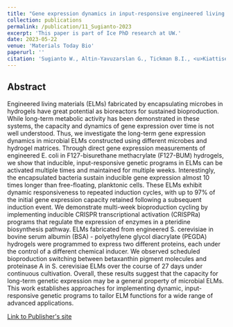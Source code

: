 ```yaml
---
title: "Gene expression dynamics in input-responsive engineered living materials programmed for bioproduction"
collection: publications
permalink: /publication/11_Sugianto-2023
excerpt: 'This paper is part of Ice PhD research at UW.'
date: 2023-05-22
venue: 'Materials Today Bio'
paperurl: ''
citation: 'Sugianto W., Altin-Yavuzarslan G., Tickman B.I., <u>Kiattisewee C.</u>, Yuan S.F., Brooks S.M., Wong J., Alper H.S., Nelson A., Carothers J.M.<sup>†</sup> (2023). &quot;Gene expression dynamics in input-responsive engineered living materials programmed for bioproduction.&quot; <i>Materials Today Bio</i>. 20:100677. PMID: 37273790.'
---
```


## Abstract

Engineered living materials (ELMs) fabricated by encapsulating microbes in hydrogels have great potential as bioreactors for sustained bioproduction. While long-term metabolic activity has been demonstrated in these systems, the capacity and dynamics of gene expression over time is not well understood. Thus, we investigate the long-term gene expression dynamics in microbial ELMs constructed using different microbes and hydrogel matrices. Through direct gene expression measurements of engineered E. coli in F127-bisurethane methacrylate (F127-BUM) hydrogels, we show that inducible, input-responsive genetic programs in ELMs can be activated multiple times and maintained for multiple weeks. Interestingly, the encapsulated bacteria sustain inducible gene expression almost 10 times longer than free-floating, planktonic cells. These ELMs exhibit dynamic responsiveness to repeated induction cycles, with up to 97% of the initial gene expression capacity retained following a subsequent induction event. We demonstrate multi-week bioproduction cycling by implementing inducible CRISPR transcriptional activation (CRISPRa) programs that regulate the expression of enzymes in a pteridine biosynthesis pathway. ELMs fabricated from engineered S. cerevisiae in bovine serum albumin (BSA) - polyethylene glycol diacrylate (PEGDA) hydrogels were programmed to express two different proteins, each under the control of a different chemical inducer. We observed scheduled bioproduction switching between betaxanthin pigment molecules and proteinase A in S. cerevisiae ELMs over the course of 27 days under continuous cultivation. Overall, these results suggest that the capacity for long-term genetic expression may be a general property of microbial ELMs. This work establishes approaches for implementing dynamic, input-responsive genetic programs to tailor ELM functions for a wide range of advanced applications.

[Link to Publisher's site](https://www.sciencedirect.com/science/article/pii/S2590006423001370)
